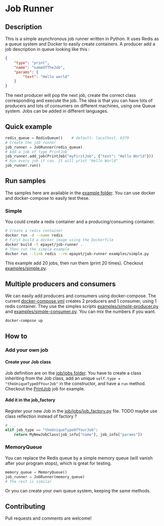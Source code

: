 # Job Runner

## Description

This is a simple asynchronous job runner written in Python. It uses Redis as a queue system and Docker to easily create containers. A producer add a job description in queue looking like this : 

```json
{
    "type": "print",
    "name": "nameOfTheJob",
    "params": {
        "text": "Hello world"
    }
}
```

The next producer will pop the next job, create the correct class corresponding and execute the job. The idea is that you can have lots of producers and lots of consumers on different machines, using one Queue system. Jobs can be added in different languages.

## Quick example

```python
redis_queue = RedisQueue()    # default: localhost, 6379   
# Create the job runner
job_runner = JobRunner(redis_queue)  
# Add a job of type PrintJob
job_runner.add_job(PrintJob("myFirstJob", {"text": "Hello World"}))
# Run every job it can. It will print "Hello World"
job_runner.run()                                                        
```

## Run samples

The samples here are available in the [example folder](examples). You can use docker and docker-compose to easily test these.

### Simple

You could create a redis container and a producing/consuming container.

```bash
# Create a redis container
docker run -d --name redis
# First build a docker image using the Dockerfile
docker build -t epayet/job-runner .
# Then run the simple example
docker run --link redis --rm epayet/job-runner examples/simple.py
```

This example add 20 jobs, then run them (print 20 times). Checkout [examples/simple.py](examples/simple.py).

## Multiple producers and consumers

We can easily add producers and consumers using docker-compose. The current [docker-compose.yml](docker-compose.yml) creates 2 producers and 1 consumer, using 1 redis container. They use the simples scripts [examples/simple-producer.py](examples/simple-producer.py) and [examples/simple-consumer.py](examples/simple-consumer.py). You can mix the numbers if you want.

```bash
docker-compose up
```

## How to

### Add your own job

#### Create your Job class

Job definition are on the [job/jobs folder](job/jobs). You have to create a class inheriting from the Job class, add an unique `self.type = "theUniqueTypeOfYourJob"` in the constructor, and have a `run` method. Checkout the [PrintJob](job/jobs/PrintJob.py) job for example.

#### Add it in the job_factory

Register your new Job in the [job/jobs/job_factory.py](job/jobs/job_factory.py) file. TODO maybe use class reflection instead of factory ?

```python
# ...
elif job_type == "theUniqueTypeOfYourJob":
    return MyNewJobClass(job_info["name"], job_info["params"])
```

### MemoryQueue

You can replace the Redis queue by a simple memory queue (will vanish after your program stops), which is great for testing.

```python
memory_queue = MemoryQueue()
job_runner = JobRunner(memory_queue)
# The rest is similar
```

Or you can create your own queue system, keeping the same methods.

## Contributing

Pull requests and comments are welcome!
